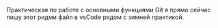 Практическая по работе с основными функциями Git я прямо сейчас пишу этот ридми файл в vsCode рядом с зимней практикой.
